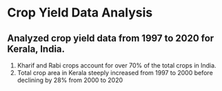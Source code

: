 # Crop Yield Data Analysis			                                                   		
## Analyzed crop yield data from 1997 to 2020 for Kerala, India. 

1. Kharif and Rabi crops account for over 70% of the total crops in India.
2. Total crop area in Kerala steeply increased from 1997 to 2000 before declining by 28%  from 2000 to 2020
